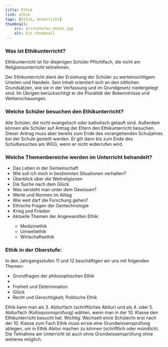 ```yaml
---
title: Ethik
link: ethik
tags: [Ethik, Unterricht]
thumbnail: 
    src: aristoteles_ethik.jpg
    alt: Ein thumbnail
---
```

<h3>Was ist Ethikunterricht?</h3>
<p>Ethikunterricht ist für diejenigen Schüler Pflichtfach, die nicht am Religionsunterricht teilnehmen.</p>
<p>Der Ethikunterricht dient der Erziehung der Schüler zu werteinsichtigem Urteilen und Handeln. Sein Inhalt orientiert sich an den sittlichen Grundsätzen, wie sie in der Verfassung und im Grundgesetz niedergelegt sind. Im Übrigen berücksichtigt er die Pluralität der Bekenntnisse und Weltanschauungen.</p>
<h3>Welche Schüler besuchen den Ethikunterricht?</h3>
<p>Alle Schüler, die nicht evangelisch oder katholisch getauft sind. Außerdem können alle Schüler auf Antrag der Eltern den Ethikunterricht besuchen. Dieser Antrag muss aber bereits zum Ende des vorangehenden Schuljahres bei der Schule gestellt werden. Er gilt dann bis zum Ende des Schulbesuches am WGG, wenn er nicht widerrufen wird.</p>
<h3>Welche Themenbereiche werden im Unterricht behandelt?</h3>
<ul>
    <li>Das Leben in der Gemeinschaft</li>
    <li>Wie soll ich mich in bestimmten Situationen verhalten?</li>
    <li>Überblick über die Weltreligionen</li>
    <li>Die Suche nach dem Glück</li>
    <li>Was versteht man unter dem Gewissen?</li>
    <li>Werte und Normen im Alltag </li>
    <li>Wie weit darf die Forschung gehen?</li>
    <li>Ethische Fragen der Gentechnologie</li>
    <li>Krieg und Frieden</li>
    <li>Aktuelle Themen der Angewandten Ethik: </li>
    <ul>
        <li>Medizinethik</li>
        <li>Umweltethik</li>
        <li>Wirtschaftsethik</li>
    </ul>
</ul>
<h3>Ethik in der Oberstufe:</h3>
<p>In den Jahrgangsstufen 11 und 12 beschäftigen wir uns mit folgenden Themen:</p>
<ul>
    <li>Grundfragen der philosophischen Ethik<li>
    <li>Freiheit und Determination</li>
    <li>Glück</li>
    <li>Recht und Gerechtigkeit; Politische Ethik</li>
</ul>
<p>Ethik kann man als 3. Abiturfach (schriftliches Abitur) und als 4. oder 5. Abiturfach (Kolloquiumsprüfung) wählen, wenn man in der 10. Klasse den Ethikunterricht besucht hat. Wichtig: Wechselt ein/e Schüler/in erst nach der 10. Klasse zum Fach Ethik muss er/sie eine Grundwissensprüfung ablegen, um in Ethik Abitur machen zu können (schriftlich oder mündlich). Die Teilnahme am Unterricht ist auch ohne Grundwissensprüfung ohne weiteres möglich.</p>